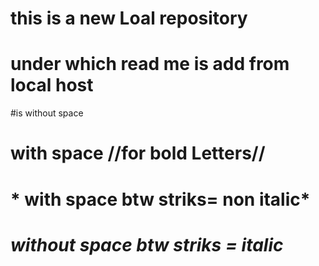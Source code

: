 # this is a new Loal repository
# under  which read me is add from local host 
#is without space 
# with space //for bold Letters//
# * with space btw striks=  non italic*
# *without space btw striks = italic*
